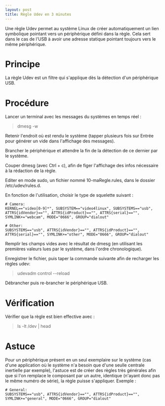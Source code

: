 ```yaml
---
layout: post
title: Règle Udev en 3 minutes
---
```


Une règle Udev permet au système Linux de créer automatiquement un lien symbolique pointant vers un périphérique défini dans la règle.
Cela sert dans le cas de l'USB à avoir une adresse statique pointant toujours vers le même périphérique.

# Principe
La règle Udev est un filtre qui s'applique dès la détection d'un périphérique USB.

# Procédure
Lancer un terminal avec les messages du systèmes en temps réel :

> dmesg -w

Retenir l'endroit où est rendu le système (tapper plusieurs fois sur Entrée pour générer un vide dans l'affichage des messages).

Brancher le périphérique et attendre la fin de la détection de ce dernier par le système.

Couper dmesg (avec Ctrl + c), afin de figer l'affichage des infos nécessaire à la rédaction de la règle.

Editer en mode sudo, un fichier nommé 10-maRegle.rules, dans le dossier /etc/udev/rules.d.

En fonction de l'utilisation, choisir le type de squelette suivant :

```
# Camera:
KERNEL=="video[0-9]*", SUBSYSTEM=="video4linux", SUBSYSTEMS=="usb", ATTRS{idVendor}=="", ATTRS{idProduct}=="", ATTRS{serial}=="", SYMLINK+="webcam", MODE="0666", GROUP="dialout"

# Other:
SUBSYSTEMS=="usb", ATTRS{idVendor}=="", ATTRS{idProduct}=="", ATTRS{serial}=="", SYMLINK+="other", MODE="0666", GROUP="dialout"
```

Remplir les champs vides avec le résultat de dmesg (en utilisant les premières valeurs lues par le système, dans l'ordre chronologique).

Enregistrer le fichier, puis taper la commande suivante afin de recharger les règles udev:

> udevadm control --reload

Débrancher puis re-brancher le périphérique USB.

# Vérification
Vérifier que la règle est bien effective avec :

> ls -lt /dev | head
          
# Astuce
Pour un périphérique présent en un seul exemplaire sur le système (cas d'une application où le système n'a besoin que d'une seulle centrale inertielle par exemple), l'astuce est de créer des règles très générales afin que si l'on remplace le composant par un autre, identique (n'ayant donc pas le même numéro de série), la règle puisse s'appliquer.
Exemple :

```
# General:
SUBSYSTEMS=="usb", ATTRS{idVendor}=="", ATTRS{idProduct}=="", SYMLINK+="general", MODE="0666", GROUP="dialout"
```
